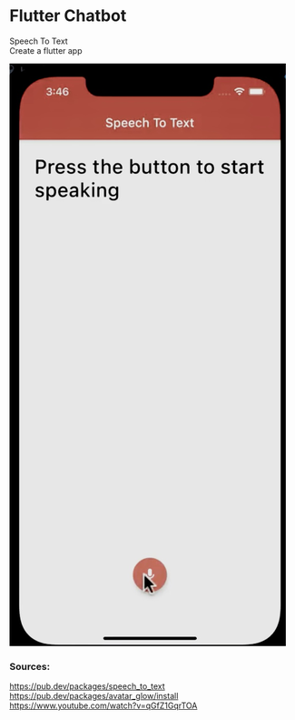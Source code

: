 # Flutter Chatbot
Speech To Text <br>
Create a flutter app <br>

![chatbot](chatbot.jpg) 
### Sources:
https://pub.dev/packages/speech_to_text <br>
https://pub.dev/packages/avatar_glow/install <br>
https://www.youtube.com/watch?v=qGfZ1GqrTOA <br>


